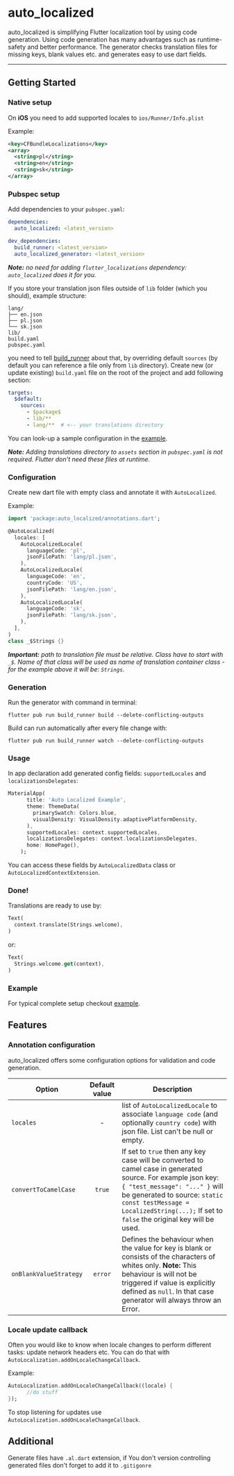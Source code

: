 # auto_localized

auto_localized is simplifying Flutter localization tool by using code generation.
Using code generation has many advantages such as runtime-safety and better performance. The generator checks translation files for missing keys, blank values etc. and generates easy to use dart fields. 

---

## Getting Started

### Native setup

On **iOS** you need to add supported locales to `ios/Runner/Info.plist`

Example:
```xml
<key>CFBundleLocalizations</key>
<array>
  <string>pl</string>
  <string>en</string>
  <string>sk</string>
</array>
```
### Pubspec setup
Add dependencies to your `pubspec.yaml`:

```yaml
dependencies:
  auto_localized: <latest_version>

dev_dependencies:
  build_runner: <latest_version>
  auto_localized_generator: <latest_version>
```

***Note:** no need for adding `flutter_localizations` dependency: `auto_localized` does it for you.*

If you store your translation json files outside of `lib` folder (which you should), example structure:
```
lang/
├── en.json
├── pl.json
└── sk.json
lib/
build.yaml
pubspec.yaml
```

you need to tell [build_runner](https://pub.dev/packages/build_runner) about that, by overriding default `sources`
(by default you can reference a file only from `lib` directory). Create new (or update existing) `build.yaml` file on the root 
of the project and add following section: 
```yaml
targets:
  $default:
    sources:
      - $package$
      - lib/**
      - lang/**  # <-- your translations directory 
```

You can look-up a sample configuration in the [example](https://github.com/marcinsiedlik/auto_localized/tree/master/packages/example).

***Note:** Adding translations directory to `assets` section in `pubspec.yaml` is not required. Flutter don't need these files at runtime.*

### Configuration

Create new dart file with empty class and annotate it with `AutoLocalized`. 

Example:
```dart
import 'package:auto_localized/annotations.dart';

@AutoLocalized(
  locales: [
    AutoLocalizedLocale(
      languageCode: 'pl',
      jsonFilePath: 'lang/pl.json',
    ),
    AutoLocalizedLocale(
      languageCode: 'en',
      countryCode: 'US',
      jsonFilePath: 'lang/en.json',
    ),
    AutoLocalizedLocale(
      languageCode: 'sk',
      jsonFilePath: 'lang/sk.json',
    ),
  ],
)
class _$Strings {}
```

***Important:** path to translation file must be relative. Class have to start with `_$`. 
Name of that class will be used as name of translation container class - for the example above it will be: `Strings`.*

### Generation
 
Run the generator with command in terminal:
```
flutter pub run build_runner build --delete-conflicting-outputs
```
Build can run automatically after every file change with:
```
flutter pub run build_runner watch --delete-conflicting-outputs
```

### Usage

In app declaration add generated config fields: `supportedLocales` and `localizationsDelegates`:

```dart
MaterialApp(
      title: 'Auto Localized Example',
      theme: ThemeData(
        primarySwatch: Colors.blue,
        visualDensity: VisualDensity.adaptivePlatformDensity,
      ),
      supportedLocales: context.supportedLocales,
      localizationsDelegates: context.localizationsDelegates,
      home: HomePage(),
    );
```
You can access these fields by `AutoLocalizedData` class or `AutoLocalizedContextExtension`.

### Done!

Translations are ready to use by:
```dart
Text(
  context.translate(Strings.welcome),
)
```
or:
```dart
Text(
  Strings.welcome.get(context),
)
```

### Example

For typical complete setup checkout [example](https://github.com/marcinsiedlik/auto_localized/tree/master/packages/example).

## Features

### Annotation configuration

auto_localized offers some configuration options for validation and code generation.

| Option                 | Default value | Description |
|------------------------|:-------------:|----------------------------------------------------------------------------------------------------------------------------------------------------------------------------------------------------------------------------------------------------------|
| `locales`              |       -       | list of `AutoLocalizedLocale` to associate `language code` (and optionally `country code`) with json file. List can't be null or empty.                                                                                                                                                                                                                          |
| `convertToCamelCase`   |     `true`    | If set to `true` then any key case will be converted to camel case in generated source. For example json key: `{ "test_message": "..." }` will be generated to source: `static const testMessage = LocalizedString(...);` If set to `false` the original key will be used.|
| `onBlankValueStrategy` |    `error`    | Defines the behaviour when the value for key is blank or consists of the characters of whites only. **Note:** This behaviour is will not be triggered if value is explicitly defined as `null`. In that case generator will always throw an Error. |

### Locale update callback

Often you would like to know when locale changes to perform different tasks: update network headers etc. 
You can do that with `AutoLocalization.addOnLocaleChangeCallback`.

Example:
```dart
AutoLocalization.addOnLocaleChangeCallback((locale) { 
      //do stuff
});
```

To stop listening for updates use `AutoLocalization.addOnLocaleChangeCallback`.

## Additional
Generate files have `.al.dart` extension, if You don't version controlling generated files don't forget to add it to `.gitigonre`

